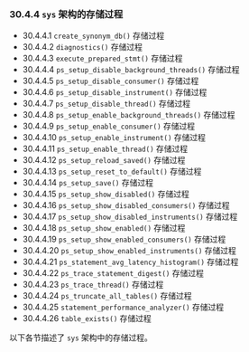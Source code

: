 ### 30.4.4 `sys` 架构的存储过程

- 30.4.4.1 `create_synonym_db()` 存储过程
- 30.4.4.2 `diagnostics()` 存储过程
- 30.4.4.3 `execute_prepared_stmt()` 存储过程
- 30.4.4.4 `ps_setup_disable_background_threads()` 存储过程
- 30.4.4.5 `ps_setup_disable_consumer()` 存储过程
- 30.4.4.6 `ps_setup_disable_instrument()` 存储过程
- 30.4.4.7 `ps_setup_disable_thread()` 存储过程
- 30.4.4.8 `ps_setup_enable_background_threads()` 存储过程
- 30.4.4.9 `ps_setup_enable_consumer()` 存储过程
- 30.4.4.10 `ps_setup_enable_instrument()` 存储过程
- 30.4.4.11 `ps_setup_enable_thread()` 存储过程
- 30.4.4.12 `ps_setup_reload_saved()` 存储过程
- 30.4.4.13 `ps_setup_reset_to_default()` 存储过程
- 30.4.4.14 `ps_setup_save()` 存储过程
- 30.4.4.15 `ps_setup_show_disabled()` 存储过程
- 30.4.4.16 `ps_setup_show_disabled_consumers()` 存储过程
- 30.4.4.17 `ps_setup_show_disabled_instruments()` 存储过程
- 30.4.4.18 `ps_setup_show_enabled()` 存储过程
- 30.4.4.19 `ps_setup_show_enabled_consumers()` 存储过程
- 30.4.4.20 `ps_setup_show_enabled_instruments()` 存储过程
- 30.4.4.21 `ps_statement_avg_latency_histogram()` 存储过程
- 30.4.4.22 `ps_trace_statement_digest()` 存储过程
- 30.4.4.23 `ps_trace_thread()` 存储过程
- 30.4.4.24 `ps_truncate_all_tables()` 存储过程
- 30.4.4.25 `statement_performance_analyzer()` 存储过程
- 30.4.4.26 `table_exists()` 存储过程

以下各节描述了 `sys` 架构中的存储过程。
